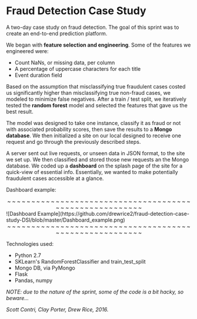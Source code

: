 # Fraud Detection Case Study

A two-day case study on fraud detection. The goal of this sprint was to create an end-to-end prediction platform.

We began with **feature selection and engineering**. Some of the features we engineered were:
- Count NaNs, or missing data, per column
- A percentage of uppercase characters for each title
- Event duration field

Based on the assumption that misclassifying true fraudulent cases costed us significantly higher than misclassifying true non-fraud cases, we modeled to minimize false negatives. After a train / test split, we iteratively tested the **random forest** model and selected the features that gave us the best result.

The model was designed to take one instance, classify it as fraud or not with associated probability scores, then save the results to a **Mongo database**. We then initialized a site on our local designed to receive one request and go through the previously described steps.

A server sent out live requests, or unseen data in JSON format, to the site we set up. We then classified and stored those new requests an the Mongo database. We coded up a **dashboard** on the splash page of the site for a quick-view of essential info. Essentially, we wanted to make potentially fraudulent cases accessible at a glance.

Dashboard example:


<center> ~ ~ ~ ~ ~ ~ ~ ~ ~ ~ ~ ~ ~ ~ ~ ~ ~ ~ ~ ~ ~ ~ ~ ~ ~ ~ ~ ~ ~ ~ ~ ~ ~ ~ ~ ~ ~ ~ ~ ~ ~ ~ ~ ~ ~ ~ ~ ~ ~ ~ ~ ~ ~ ~ ~ ~ </center>
![Dashboard Example](https://github.com/drewrice2/fraud-detection-case-study-DSI/blob/master/Dashboard_example.png)
<center> ~ ~ ~ ~ ~ ~ ~ ~ ~ ~ ~ ~ ~ ~ ~ ~ ~ ~ ~ ~ ~ ~ ~ ~ ~ ~ ~ ~ ~ ~ ~ ~ ~ ~ ~ ~ ~ ~ ~ ~ ~ ~ ~ ~ ~ ~ ~ ~ ~ ~ ~ ~ ~ ~ ~ ~ </center>

Technologies used:
- Python 2.7
- SKLearn's RandomForestClassifier and train_test_split
- Mongo DB, via PyMongo
- Flask
- Pandas, numpy

*NOTE: due to the nature of the sprint, some of the code is a bit hacky, so beware...*

*Scott Contri, Clay Porter, Drew Rice, 2016.*
